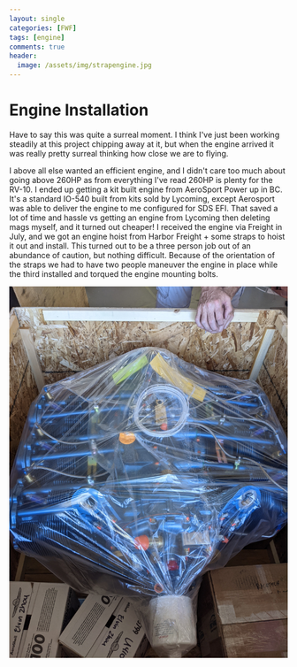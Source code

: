 ```yaml
---
layout: single
categories: [FWF]
tags: [engine]
comments: true
header:
  image: /assets/img/strapengine.jpg
---
```

# Engine Installation
Have to say this was quite a surreal moment. I think I've just been working steadily at this project chipping away at it, but when the engine arrived it was really pretty surreal thinking how close we are to flying.

I above all else wanted an efficient engine, and I didn't care too much about going above 260HP as from everything I've read 260HP is plenty for the RV-10. I ended up getting a kit built engine from AeroSport Power up in BC. It's a standard IO-540 built from kits sold by Lycoming, except Aerosport was able to deliver the engine to me configured for SDS EFI. That saved a lot of time and hassle vs getting an engine from Lycoming then deleting mags myself, and it turned out cheaper! I received the engine via Freight in July, and we got an engine hoist from Harbor Freight + some straps to hoist it out and install. This turned out to be a three person job out of an abundance of caution, but nothing difficult. Because of the orientation of the straps we had to have two people maneuver the engine in place while the third installed and torqued the engine mounting bolts.

![](assets/img/crateengine.jpg)
